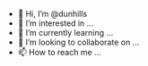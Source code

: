 - 👋 Hi, I’m @dunhills
- 👀 I’m interested in ...
- 🌱 I’m currently learning ...
- 💞️ I’m looking to collaborate on ...
- 📫 How to reach me ...

<!---
dunhills/dunhills is a ✨ special ✨ repository because its `README.md` (this file) appears on your GitHub profile.
You can click the Preview link to take a look at your changes.
--->
